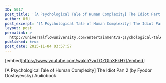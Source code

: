 ```yaml
---
ID: 5017
post_title: '[A Psychological Tale of Human Complexity] The Idiot Part 2 (by Fyodor Dostoyevsky)'
author: UfU
post_excerpt: '[A Psychological Tale of Human Complexity] The Idiot Part 2 (by Fyodor Dostoyevsky) Audiobook'
layout: post
permalink: >
  http://universalflowuniversity.com/entertainment/a-psychological-tale-of-human-complexity-the-idiot-part-2-by-fyodor-dostoyevsky/
published: true
post_date: 2015-11-04 03:57:57
---
```

[embed]https://www.youtube.com/watch?v=TGZOInXFkHY[/embed]<br>
<p>[A Psychological Tale of Human Complexity] The Idiot Part 2 (by Fyodor Dostoyevsky) Audiobook</p>